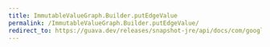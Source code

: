 ```yaml
---
title: ImmutableValueGraph.Builder.putEdgeValue
permalink: /ImmutableValueGraph.Builder.putEdgeValue/
redirect_to: https://guava.dev/releases/snapshot-jre/api/docs/com/google/common/graph/ImmutableValueGraph.Builder.html#putEdgeValue-N-N-V-
---
```

